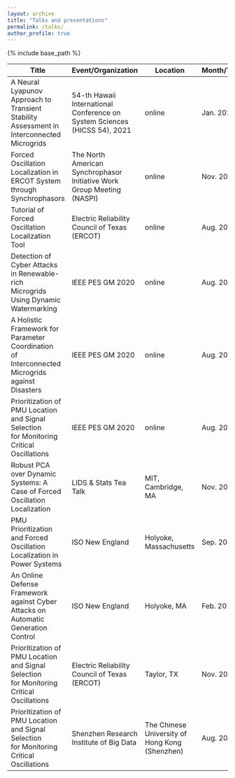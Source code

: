 ```yaml
---
layout: archive
title: "Talks and presentations"
permalink: /talks/
author_profile: true
---
```


{% include base_path %}

|Title                                                                                         | Event/Organization                                | Location |Month/Year| Link |
|----------------------------------------------------------------------------------------------|-----------------------------------------|----------|------|----|
|A Neural Lyapunov Approach to Transient Stability <br> Assessment in Interconnected Microgrids|54-th Hawaii International Conference on <br>System Sciences (HICSS 54), 2021|online| Jan. 2021|[[Poster]](thuang-power.github.io/files/HICSS-54-Poster.pdf)
|Forced Oscillation Localization in <br> ERCOT System through Synchrophasors|The North American Synchrophasor <br> Initiative Work Group Meeting (NASPI)|online|Nov. 2020|[[Slides]](https://www.naspi.org/sites/default/files/2020-11/04_tamu_forced_oscillation_ercot_huang_20201103.pdf)|
|Tutorial of Forced Oscillation Localization Tool|Electric Reliability Council of Texas (ERCOT)|online|Aug. 2020|
|Detection of Cyber Attacks in Renewable-rich <br> Microgrids Using Dynamic Watermarking|IEEE PES GM 2020| online| Aug. 2020|
|A Holistic Framework for Parameter Coordination <br> of Interconnected Microgrids against Disasters|IEEE PES GM 2020| online| Aug. 2020|
|Prioritization of PMU Location and Signal Selection <br> for Monitoring Critical Oscillations|IEEE PES GM 2020| online| Aug. 2020|
|Robust PCA over Dynamic Systems: A Case of Forced Oscillation Localization|LIDS & Stats Tea Talk|MIT, Cambridge, MA|Nov. 2018|[[Flyer](https://lids.mit.edu/news-and-events/events/robust-pca-over-dynamic-systems-case-forced-oscillation-localization)]
|PMU Prioritization and Forced Oscillation Localization in Power Systems|ISO New England|Holyoke, Massachusetts|Sep. 2018|
|An Online Defense Framework against Cyber Attacks on Automatic Generation Control|ISO New England|Holyoke, MA|Feb. 2018|
|Prioritization of PMU Location and Signal Selection <br> for Monitoring Critical Oscillations|Electric Reliability Council of Texas (ERCOT)|Taylor, TX| Nov. 2017|
|Prioritization of PMU Location and Signal Selection <br> for Monitoring Critical Oscillations|Shenzhen Research Institute of Big Data| The Chinese University of Hong Kong (Shenzhen)| Aug. 2017|[[News]](http://www.sribd.cn/index.php/en/news/128-mr-tong-huang-made-a-speech-in-our-school.html)|
